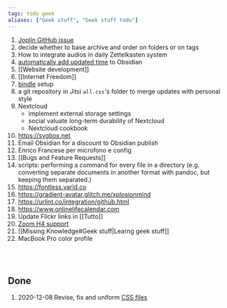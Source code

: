 ```yaml
---
tags: todo geek
aliases: ["Geek stuff", "Geek stuff todo"]
---
```

1. [Joplin GitHub issue](https://github.com/laurent22/joplin/issues/4129#issuecomment-737121740)
1. decide whether to base archive and order on folders or on tags
1. How to integrate audios in daily Zettelkasten system
1. [automatically add updated time](https://forum.obsidian.md/t/improve-date-and-time-management/8543/2?u=xplosionmind) to Obsidian
1. [[Website development]]
1. [[Internet Freedom]]
1. [bindle](https://github.com/xwmx/bindle) setup
1.  a git repository in Jitsi `all.css`'s folder to merge updates with personal style
1. Nextcloud
	- implement external storage settings
	- social valuate long-term durability of Nextcloud
	- Nextcloud cookbook
1. <https://svgbox.net>
1. Email Obsidian for a discount to Obsidian publish
1. Enrico Francese per microfono e config
1. [[Bugs and Feature Requests]]
1. scripts: performing a command for every file in a directory (e.g. converting separate documents in another format with pandoc, but keeping them separated.)
1. https://fontless.varld.co
2. https://gradient-avatar.glitch.me/xplosionmind
3. https://urlint.co/integration/github.html
4. https://www.onlinelifecalendar.com
5. Update Flickr links in [[Tutto]]
1. [Zoom H4 support](https://zoomcorp.com "Zoom official website")
1. [[Missing Knowledge#Geek stuff|Learng geek stuff]]
1. MacBook Pro color profile

<br>
<br>

## Done

1. 2020-12-08 Revise, fix and uniform [CSS files](https://github.com/xplosionmind/css)